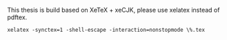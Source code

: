 This thesis is build based on XeTeX + xeCJK, please use xelatex instead of pdftex.
```
xelatex -synctex=1 -shell-escape -interaction=nonstopmode \%.tex
```
